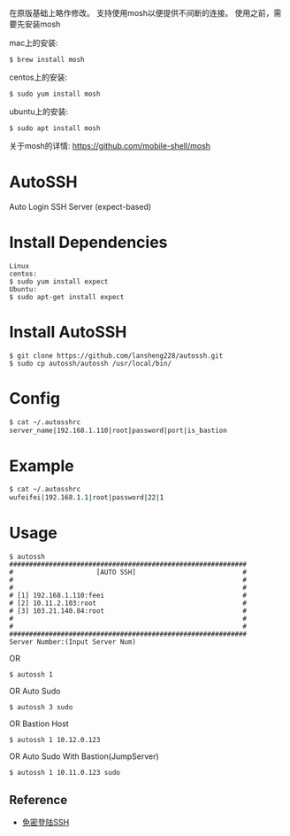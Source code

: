 在原版基础上略作修改。
支持使用mosh以便提供不间断的连接。
使用之前，需要先安装mosh

mac上的安装:

```
$ brew install mosh
```

centos上的安装:

```
$ sudo yum install mosh
```

ubuntu上的安装:

```
$ sudo apt install mosh
```

关于mosh的详情: https://github.com/mobile-shell/mosh





# AutoSSH
Auto Login SSH Server (expect-based)

# Install Dependencies
```
Linux
centos:
$ sudo yum install expect
Ubuntu:
$ sudo apt-get install expect
```

# Install AutoSSH

```
$ git clone https://github.com/lansheng228/autossh.git
$ sudo cp autossh/autossh /usr/local/bin/
```

# Config

```bash
$ cat ~/.autosshrc
server_name|192.168.1.110|root|password|port|is_bastion
```

# Example
```bash
$ cat ~/.autosshrc
wufeifei|192.168.1.1|root|password|22|1
```


# Usage

```
$ autossh
############################################################
#                     [AUTO SSH]                           #
#                                                          #
#                                                          #
# [1] 192.168.1.110:feei                                   #
# [2] 10.11.2.103:root                                     #
# [3] 103.21.140.84:root                                   #
#                                                          #
#                                                          #
############################################################
Server Number:(Input Server Num)
```

OR

```
$ autossh 1
```

OR Auto Sudo

```
$ autossh 3 sudo
```

OR Bastion Host

```
$ autossh 1 10.12.0.123
```

OR Auto Sudo With Bastion(JumpServer)

```
$ autossh 1 10.11.0.123 sudo
```

## Reference

- [免密登陆SSH](http://feei.cn/免密登陆SSH)
